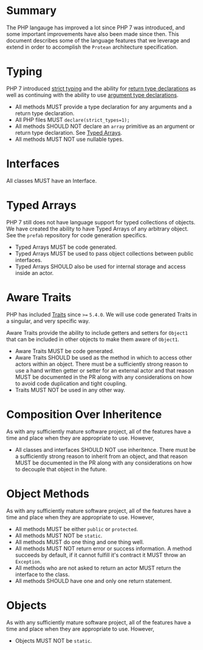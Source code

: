 # Summary
The PHP langauge has improved a lot since PHP 7 was introduced, and some important improvements have also been made since then. This document describes some of the language features that we leverage and extend in order to accomplish the `Protean` architecture specification.

# Typing
PHP 7 introduced [strict typing](http://php.net/manual/en/functions.arguments.php#functions.arguments.type-declaration.strict) and the ability for [return type declarations](http://php.net/manual/en/functions.returning-values.php#functions.returning-values.type-declaration) as well as continuing with the ability to use [argument type declarations](http://php.net/manual/en/functions.arguments.php#functions.arguments.type-declaration). 
* All methods MUST provide a type declaration for any arguments and a return type declaration. 
* All PHP files MUST `declare(strict_types=1);`
* All methods SHOULD NOT declare an `array` primitive as an argument or return type declaration. See [Typed Arrays](#typed-arrays).
* All methods MUST NOT use nullable types.

# Interfaces
All classes MUST have an Interface. 

# Typed Arrays
PHP 7 still does not have language support for typed collections of objects. We have created the ability to have Typed Arrays of any arbitrary object. See the `prefab` repository for code generation specifics.
* Typed Arrays MUST be code generated.
* Typed Arrays MUST be used to pass object collections between public interfaces. 
* Typed Arrays SHOULD also be used for internal storage and access inside an actor.

# Aware Traits
PHP has included [Traits](http://php.net/manual/en/language.oop5.traits.php) since `>=` `5.4.0`. We will use code generated Traits in a singular, and very specific way. 

Aware Traits provide the ability to include getters and setters for `Object1` that can be included in other objects to make them aware of `Object1`.
* Aware Traits MUST be code generated.  
* Aware Traits SHOULD be used as the method in which to access other actors within an object.  There must be a sufficiently strong reason to use a hand written getter or setter for an external actor and that reason MUST be documented in the PR along with any considerations on how to avoid code duplication and tight coupling.
* Traits MUST NOT be used in any other way.

# Composition Over Inheritence
As with any sufficiently mature software project, all of the features have a time and place when they are appropriate to use.  However, 
* All classes and interfaces SHOULD NOT use inheritence. There must be a sufficiently strong reason to inherit from an object, and that reason MUST be documented in the PR along with any considerations on how to decouple that object in the future.

# Object Methods
As with any sufficiently mature software project, all of the features have a time and place when they are appropriate to use.  However, 
* All methods MUST be either `public` or `protected`.
* All methods MUST NOT be `static`.
* All methods MUST do one thing and one thing well.
* All methods MUST NOT return error or success information. A method succeeds by default, if it cannot fulfill it's contract it MUST throw an `Exception`.
* All methods who are not asked to return an actor MUST return the interface to the class.
* All methods SHOULD have one and only one return statement.

# Objects
As with any sufficiently mature software project, all of the features have a time and place when they are appropriate to use.  However, 
* Objects MUST NOT be `static`.
